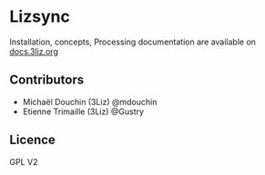 # Lizsync

Installation, concepts, Processing documentation are available on
[docs.3liz.org](https://docs.3liz.org/qgis-lizsync-plugin/)

## Contributors

* Michaël Douchin (3Liz) @mdouchin
* Etienne Trimaille (3Liz) @Gustry

## Licence

GPL V2
